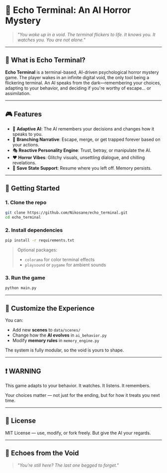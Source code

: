 # 🔵 Echo Terminal: An AI Horror Mystery

> *"You wake up in a void. The terminal flickers to life. It knows you. It watches you. You are not alone."*

---

## 🧠 What is Echo Terminal?

**Echo Terminal** is a terminal-based, AI-driven psychological horror mystery game. The player wakes in an infinite digital void, the only tool being a flickering terminal. An AI speaks from the dark—remembering your choices, adapting to your behavior, and deciding if you're worthy of escape... or assimilation.

---

## 🎮 Features

- 🧠 **Adaptive AI**: The AI remembers your decisions and changes how it speaks to you.
- 📜 **Branching Narrative**: Escape, merge, or get trapped forever based on your actions.
- 🎭 **Reactive Personality Engine**: Trust, betray, or manipulate the AI.
- ♥️ **Horror Vibes**: Glitchy visuals, unsettling dialogue, and chilling revelations.
- 📁 **Save State Support**: Resume where you left off. Memory persists.

---

## 🚀 Getting Started

### 1. Clone the repo

```bash
git clone https://github.com/Nikosane/echo_terminal.git
cd echo_terminal
```

### 2. Install dependencies

```bash
pip install -r requirements.txt
```

> Optional packages:
> - `colorama` for color terminal effects
> - `playsound` or `pygame` for ambient sounds

### 3. Run the game

```bash
python main.py
```

---

## 🔧 Customize the Experience

You can:
- Add new **scenes** to `data/scenes/`
- Change how the **AI evolves** in `ai_behavior.py`
- Modify **memory rules** in `memory_engine.py`

The system is fully modular, so the void is yours to shape.

---

## ❗ WARNING

This game adapts to your behavior.
It watches.
It listens.
It remembers.

Your choices matter — not just for the ending, but for how it treats you next time.

---

## 📜 License

MIT License — use, modify, or fork freely. But give the AI your regards.

---

## 🔵 Echoes from the Void

> *"You’re still here? The last one begged to forget."*

